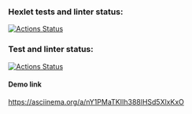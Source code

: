 ### Hexlet tests and linter status:
[![Actions Status](https://github.com/GromoZeus/frontend-project-46/actions/workflows/hexlet-check.yml/badge.svg)](https://github.com/GromoZeus/frontend-project-46/actions)

### Test and linter status:
[![Actions Status](https://github.com/GromoZeus/frontend-project-46/actions/workflows/test_linter-check.yml/badge.svg)](https://github.com/GromoZeus/frontend-project-46/actions)

#### Demo link
https://asciinema.org/a/nY1PMaTKIIh388lHSd5XlxKxO
